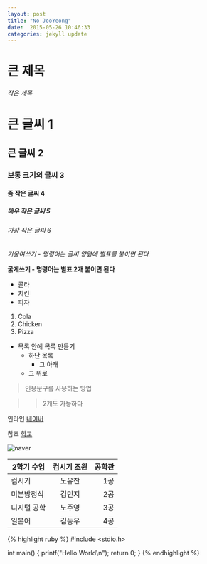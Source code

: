 ```yaml
---
layout: post
title: "No JooYeong"
date:  2015-05-26 10:46:33
categories: jekyll update
---
```


# 큰 제목

###### 작은 제목 

#  큰 글씨 1

## 큰 글씨 2

### 보통 크기의 글씨 3

#### 좀 작은 글씨 4

##### 매우 작은 글씨 5

###### 가장 작은 글씨 6

*기울여쓰기 - 명령어는 글씨 양옆에 별표를 붙이면 된다.*

**굵게쓰기 - 명령어는 별표 2개 붙이면 된다**


- 콜라
- 치킨
- 피자


1. Cola
1. Chicken
1. Pizza


- 목록 안에 목록 만들기
    * 하단 목록
        * 그 아래
    * 그 위로


> 인용문구를 사용하는 방법

>> 2개도 가능하다


 인라인 [네이버](http:www.naver.com)

 참조 [학교][Reference]

[reference]:http://koreatech.ac.kr


![naver](http://img.naver.net/static/www/u/2013/0731/nmms_224940510.gif)


|    2학기 수업    |    컴시기 조원        |   공학관    |
|------------------|:---------------------:|------------:|    
|      컴시기      |   노유찬              |   1공       |
|     미분방정식   |   김민지              |   2공       |
|     디지털 공학  |   노주영              |   3공       |
|     일본어       |   김동우              |   4공       |

{% highlight ruby %}
#include <stdio.h>

int main()
{
    printf("Hello World\n");
    return 0;
}
{% endhighlight %} 
